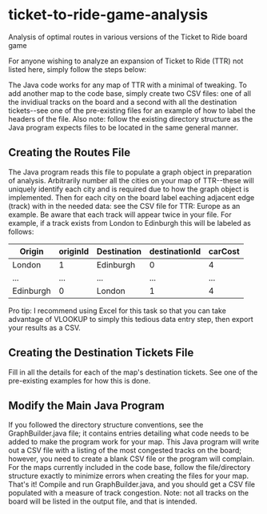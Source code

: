 # ticket-to-ride-game-analysis
Analysis of optimal routes in various versions of the Ticket to Ride board game

For anyone wishing to analyze an expansion of Ticket to Ride (TTR) not listed here,
simply follow the steps below: 

The Java code works for any map of TTR with a minimal of tweaking. To add another map
to the code base, simply create two CSV files: one of all the invidiual tracks on the
board and a second with all the destination tickets--see one of the pre-existing files for 
an example of how to label the headers of the file. Also note: follow the existing directory structure
as the Java program expects files to be located in the same general manner. 

## Creating the Routes File
The Java program reads this file to populate a graph object in preparation of analysis. Arbitrarily
number all the cities on your map of TTR--these will uniquely identify each city and is required due
to how the graph object is implemented. Then for each city on the board label eaching adjacent edge 
(track) with in the needed data: see the CSV file for TTR: Europe as an example. Be aware that each
track will appear twice in your file. For example, if a track exists from London to Edinburgh this 
will be labeled as follows: 

Origin | originId | Destination | destinationId | carCost 
------ | ------ | ------ | ------ | ------  
London | 1 | Edinburgh | 0 | 4 
... | ... | ... | ... | ... 
Edinburgh | 0 | London| 1 | 4 
 
Pro tip: I recommend using Excel for this task so that you can take advantage of VLOOKUP to simply 
this tedious data entry step, then export your results as a CSV.

## Creating the Destination Tickets File
Fill in all the details for each of the map's destination tickets. See one of the pre-existing examples
for how this is done.

## Modify the Main Java Program
If you followed the directory structure conventions, see the GraphBuilder.java file; it contains entries
detailing what code needs to be added to make the program work for your map. This Java program will write 
out a CSV file with a listing of the most congested tracks on the board; however, you need to create a 
blank CSV file or the program will complain. For the maps currently included in the code base, follow
the file/directory structure exactly to minimize errors when creating the files for your map. That's it!
Compile and run GraphBuilder.java, and you should get a CSV file populated with a measure of track congestion.
Note: not all tracks on the board will be listed in the output file, and that is intended.
